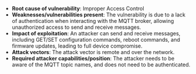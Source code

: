 - **Root cause of vulnerability**: Improper Access Control
- **Weaknesses/vulnerabilities present**: The vulnerability is due to a lack of authentication when interacting with the MQTT broker, allowing unauthorized access to send and receive messages.
- **Impact of exploitation**: An attacker can send and receive messages, including GET/SET configuration commands, reboot commands, and firmware updates, leading to full device compromise.
- **Attack vectors**: The attack vector is remote and over the network.
- **Required attacker capabilities/position**: The attacker needs to be aware of the MQTT topic names, and does not need to be authenticated.